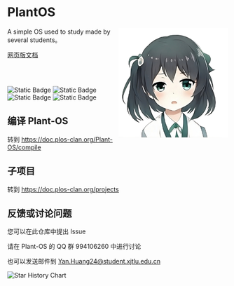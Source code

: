 # PlantOS

<div>
  <img id="logo"src="assets/plos.png" width="250" height="250" align="right">
</div>

A simple OS used to study made by several students。

[网页版文档](https://doc.plos-clan.org)

<br>
<br>

![Static Badge](https://img.shields.io/badge/License-MIT-blue)
![Static Badge](https://img.shields.io/badge/Language-3-orange)
![Static Badge](https://img.shields.io/badge/hardware-x86-green)
![Static Badge](https://img.shields.io/badge/model-plui_%7C_pl_readline_%7C_plty-8A2BE2)

## 编译 Plant-OS

转到 <https://doc.plos-clan.org/Plant-OS/compile>

## 子项目

转到 <https://doc.plos-clan.org/projects>

## 反馈或讨论问题

您可以在此仓库中提出 Issue

请在 Plant-OS 的 QQ 群 994106260 中进行讨论

也可以发送邮件到 <Yan.Huang24@student.xjtlu.edu.cn>

![Star History Chart](https://api.star-history.com/svg?repos=plos-clan/Plant-OS&type=Timeline)
